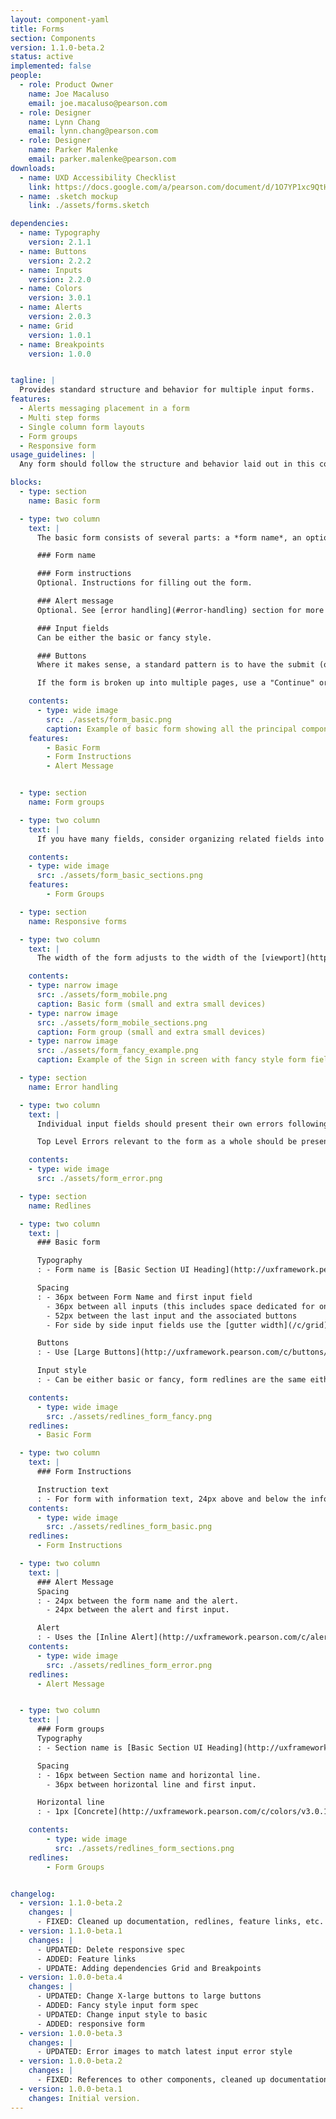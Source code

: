 ```yaml
---
layout: component-yaml
title: Forms
section: Components
version: 1.1.0-beta.2
status: active
implemented: false
people:
  - role: Product Owner
    name: Joe Macaluso
    email: joe.macaluso@pearson.com
  - role: Designer
    name: Lynn Chang
    email: lynn.chang@pearson.com
  - role: Designer
    name: Parker Malenke
    email: parker.malenke@pearson.com
downloads:
  - name: UXD Accessibility Checklist
    link: https://docs.google.com/a/pearson.com/document/d/1O7YP1xc9QtHbVB4sugeWG585RXJbNZIT81H5EBPH9ps/edit?usp=sharing
  - name: .sketch mockup
    link: ./assets/forms.sketch

dependencies:
  - name: Typography
    version: 2.1.1
  - name: Buttons
    version: 2.2.2
  - name: Inputs
    version: 2.2.0
  - name: Colors
    version: 3.0.1
  - name: Alerts
    version: 2.0.3
  - name: Grid
    version: 1.0.1
  - name: Breakpoints
    version: 1.0.0


tagline: |
  Provides standard structure and behavior for multiple input forms.
features:
  - Alerts messaging placement in a form
  - Multi step forms
  - Single column form layouts
  - Form groups
  - Responsive form
usage_guidelines: |
  Any form should follow the structure and behavior laid out in this component.

blocks:
  - type: section
    name: Basic form

  - type: two column
    text: |
      The basic form consists of several parts: a *form name*, an optional set of *form instructions*, an optional *alert message*, one or more *input fields*, and *primary/secondary* action buttons.

      ### Form name

      ### Form instructions
      Optional. Instructions for filling out the form.

      ### Alert message
      Optional. See [error handling](#error-handling) section for more details.

      ### Input fields
      Can be either the basic or fancy style.

      ### Buttons
      Where it makes sense, a standard pattern is to have the submit (or equivalent) button start out as a [default button](http://uxframework.pearson.com/c/buttons/v2.2.2/#buttons--default-button) and become a [primary](http://uxframework.pearson.com/c/buttons/v2.2.2/#buttons--primary-button) or [CTA](http://uxframework.pearson.com/c/buttons/v2.2.2/#buttons--cta-button) button once the form has been completely filled out.

      If the form is broken up into multiple pages, use a "Continue" or "Next" button to advance in the form series. Maintain the same Form Name between each page. You should also include some UI for returning to previous steps in the process, where possible.

    contents:
      - type: wide image
        src: ./assets/form_basic.png
        caption: Example of basic form showing all the principal components
    features:
        - Basic Form
        - Form Instructions
        - Alert Message


  - type: section
    name: Form groups

  - type: two column
    text: |
      If you have many fields, consider organizing related fields into groups. Each group can have a section name. A form group consists of a section name followed by a horizontal line and input fields.

    contents:
    - type: wide image
      src: ./assets/form_basic_sections.png      
    features:
        - Form Groups

  - type: section
    name: Responsive forms

  - type: two column
    text: |
      The width of the form adjusts to the width of the [viewport](http://uxframework.pearson.com/c/breakpoints/).

    contents:
    - type: narrow image
      src: ./assets/form_mobile.png
      caption: Basic form (small and extra small devices)
    - type: narrow image
      src: ./assets/form_mobile_sections.png
      caption: Form group (small and extra small devices)
    - type: narrow image
      src: ./assets/form_fancy_example.png
      caption: Example of the Sign in screen with fancy style form fields

  - type: section
    name: Error handling

  - type: two column
    text: |
      Individual input fields should present their own errors following the styles dictated in the [Inputs component](/c/inputs). Fields with errors should always be accompanied by an error, unless a top level error message is sufficient to understand and fix the problems.

      Top Level Errors relevant to the form as a whole should be presented above the first input and below the form name as an [alert message](http://uxframework.pearson.com/c/forms/v1.1.0-beta.2/#forms--alert-message).

    contents:
    - type: wide image
      src: ./assets/form_error.png   

  - type: section
    name: Redlines

  - type: two column
    text: |
      ### Basic form

      Typography
      : - Form name is [Basic Section UI Heading](http://uxframework.pearson.com/c/typography/v2.1.1/#typography--basic-section-ui-heading)

      Spacing
      : - 36px between Form Name and first input field
        - 36px between all inputs (this includes space dedicated for one line of error text)
        - 52px between the last input and the associated buttons
        - For side by side input fields use the [gutter width](/c/grid) of the current breakpoint as the spacing

      Buttons
      : - Use [Large Buttons](http://uxframework.pearson.com/c/buttons/v2.2.2/#buttons--large-button)

      Input style
      : - Can be either basic or fancy, form redlines are the same either way

    contents:
      - type: wide image
        src: ./assets/redlines_form_fancy.png
    redlines:
      - Basic Form

  - type: two column
    text: |
      ### Form Instructions

      Instruction text
      : - For form with information text, 24px above and below the information text and form title/first input field
    contents:
      - type: wide image
        src: ./assets/redlines_form_basic.png
    redlines:
      - Form Instructions

  - type: two column
    text: |
      ### Alert Message
      Spacing
      : - 24px between the form name and the alert.
        - 24px between the alert and first input.

      Alert
      : - Uses the [Inline Alert](http://uxframework.pearson.com/c/alerts/v2.0.3/#alerts--inline-alert) style, typically in the [Warning/Error variant](http://uxframework.pearson.com/c/alerts/v2.0.3/#alerts--warning-error-alert)
    contents:
      - type: wide image
        src: ./assets/redlines_form_error.png
    redlines:
      - Alert Message


  - type: two column
    text: |
      ### Form groups
      Typography
      : - Section name is [Basic Section UI Heading](http://uxframework.pearson.com/c/typography/v2.1.1/#typography--basic-section-ui-heading)

      Spacing
      : - 16px between Section name and horizontal line.
        - 36px between horizontal line and first input.

      Horizontal line
      : - 1px [Concrete](http://uxframework.pearson.com/c/colors/v3.0.1/#colors--concrete)

    contents:
        - type: wide image
          src: ./assets/redlines_form_sections.png
    redlines:
        - Form Groups


changelog:
  - version: 1.1.0-beta.2
    changes: |
      - FIXED: Cleaned up documentation, redlines, feature links, etc.
  - version: 1.1.0-beta.1
    changes: |
      - UPDATED: Delete responsive spec
      - ADDED: Feature links
      - UPDATE: Adding dependencies Grid and Breakpoints
  - version: 1.0.0-beta.4
    changes: |
      - UPDATED: Change X-large buttons to large buttons
      - ADDED: Fancy style input form spec
      - UPDATED: Change input style to basic
      - ADDED: responsive form
  - version: 1.0.0-beta.3
    changes: |
      - UPDATED: Error images to match latest input error style
  - version: 1.0.0-beta.2
    changes: |
      - FIXED: References to other components, cleaned up documentation in general
  - version: 1.0.0-beta.1
    changes: Initial version.
---
```

